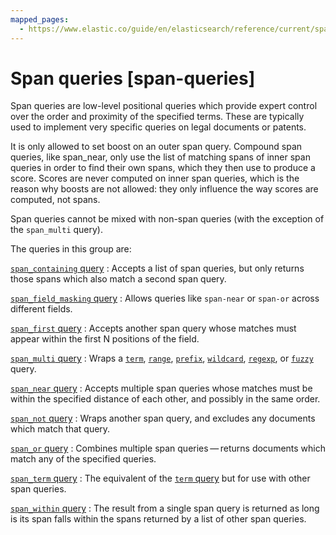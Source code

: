 ```yaml
---
mapped_pages:
  - https://www.elastic.co/guide/en/elasticsearch/reference/current/span-queries.html
---
```


# Span queries [span-queries]

Span queries are low-level positional queries which provide expert control over the order and proximity of the specified terms. These are typically used to implement very specific queries on legal documents or patents.

It is only allowed to set boost on an outer span query. Compound span queries, like span_near, only use the list of matching spans of inner span queries in order to find their own spans, which they then use to produce a score. Scores are never computed on inner span queries, which is the reason why boosts are not allowed: they only influence the way scores are computed, not spans.

Span queries cannot be mixed with non-span queries (with the exception of the `span_multi` query).

The queries in this group are:

[`span_containing` query](/reference/query-languages/query-dsl/query-dsl-span-containing-query.md)
:   Accepts a list of span queries, but only returns those spans which also match a second span query.

[`span_field_masking` query](/reference/query-languages/query-dsl/query-dsl-span-field-masking-query.md)
:   Allows queries like `span-near` or `span-or` across different fields.

[`span_first` query](/reference/query-languages/query-dsl/query-dsl-span-first-query.md)
:   Accepts another span query whose matches must appear within the first N positions of the field.

[`span_multi` query](/reference/query-languages/query-dsl/query-dsl-span-multi-term-query.md)
:   Wraps a [`term`](/reference/query-languages/query-dsl/query-dsl-term-query.md), [`range`](/reference/query-languages/query-dsl/query-dsl-range-query.md), [`prefix`](/reference/query-languages/query-dsl/query-dsl-prefix-query.md), [`wildcard`](/reference/query-languages/query-dsl/query-dsl-wildcard-query.md), [`regexp`](/reference/query-languages/query-dsl/query-dsl-regexp-query.md), or [`fuzzy`](/reference/query-languages/query-dsl/query-dsl-fuzzy-query.md) query.

[`span_near` query](/reference/query-languages/query-dsl/query-dsl-span-near-query.md)
:   Accepts multiple span queries whose matches must be within the specified distance of each other, and possibly in the same order.

[`span_not` query](/reference/query-languages/query-dsl/query-dsl-span-not-query.md)
:   Wraps another span query, and excludes any documents which match that query.

[`span_or` query](/reference/query-languages/query-dsl/query-dsl-span-query.md)
:   Combines multiple span queries — returns documents which match any of the specified queries.

[`span_term` query](/reference/query-languages/query-dsl/query-dsl-span-term-query.md)
:   The equivalent of the [`term` query](/reference/query-languages/query-dsl/query-dsl-term-query.md) but for use with other span queries.

[`span_within` query](/reference/query-languages/query-dsl/query-dsl-span-within-query.md)
:   The result from a single span query is returned as long is its span falls within the spans returned by a list of other span queries.










